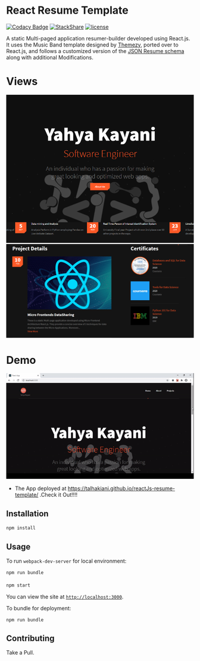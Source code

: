 # React Resume Template

[![Codacy Badge](https://api.codacy.com/project/badge/Grade/69d83996bf574c919ae2d0ce800bb78e)](https://www.codacy.com/app/suddir/suddi-github-io?utm_source=github.com&amp;utm_medium=referral&amp;utm_content=suddi/suddi.github.io&amp;utm_campaign=Badge_Grade)
[![StackShare](https://img.shields.io/badge/tech-stack-0690fa.svg?style=flat)](https://stackshare.io/suddi/suddi-github-io)
[![license](https://img.shields.io/github/license/suddi/suddi.github.io.svg)](https://github.com/suddi/suddi.github.io/blob/master/LICENSE)

A static Multi-paged application resumer-builder developed using React.js. It uses the Music Band template designed by [Themezy](https://www.themezy.com/), ported over to React.js, and follows a customized version of the [JSON Resume schema](https://jsonresume.org/schema/) along with additional Modifications.

# Views
![Home Page](./public_assets/homepage.png)
![Projects](./public_assets/project.png)


# Demo
![Demo](./public_assets/demo.gif)
 - The App deployed at https://talhakiani.github.io/reactJs-resume-template/ .Check it Out!!!!

## Installation

````sh
npm install
````

## Usage

To run `webpack-dev-server` for local environment:

````sh
npm run bundle

npm start
````
You can view the site at [`http://localhost:3000`](http://localhost:3000).

To bundle for deployment:

````sh
npm run bundle
````

## Contributing

Take a Pull.